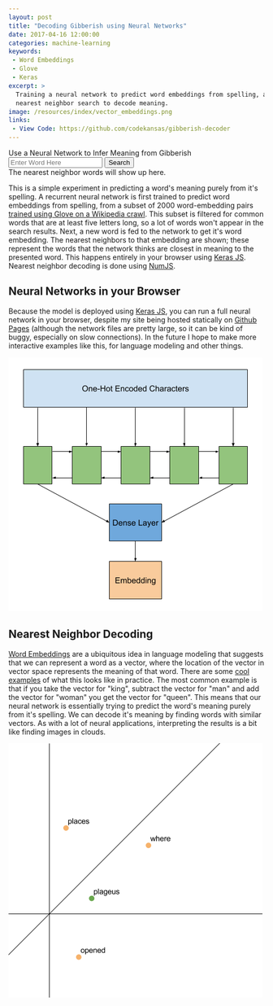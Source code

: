 ```yaml
---
layout: post
title: "Decoding Gibberish using Neural Networks"
date: 2017-04-16 12:00:00
categories: machine-learning
keywords:
 - Word Embeddings
 - Glove
 - Keras
excerpt: >
  Training a neural network to predict word embeddings from spelling, and using
  nearest neighbor search to decode meaning.
image: /resources/index/vector_embeddings.png
links:
 - View Code: https://github.com/codekansas/gibberish-decoder
---
```


<div class="ui segments">
<div class="ui secondary header segment">
Use a Neural Network to Infer Meaning from Gibberish
</div>
<div class="ui segment">
<div class="ui fluid action icon input">
<input type="text" placeholder="Enter Word Here" id="word">
<button class="ui button" id="search-button">Search</button>
</div>
</div>
<div class="ui segment" id="word-display">
The nearest neighbor words will show up here.
</div>
</div>

This is a simple experiment in predicting a word's meaning purely from it's spelling. A recurrent neural network is first trained to predict word embeddings from spelling, from a subset of 2000 word-embedding pairs [trained using Glove on a Wikipedia crawl](https://nlp.stanford.edu/projects/glove/). This subset is filtered for common words that are at least five letters long, so a lot of words won't appear in the search results. Next, a new word is fed to the network to get it's word embedding. The nearest neighbors to that embedding are shown; these represent the words that the network thinks are closest in meaning to the presented word. This happens entirely in your browser using <a href="https://github.com/transcranial/keras-js">Keras JS</a>. Nearest neighbor decoding is done using [NumJS](https://github.com/nicolaspanel/numjs).

## Neural Networks in your Browser

Because the model is deployed using <a href="https://github.com/transcranial/keras-js">Keras JS</a>, you can run a full neural network in your browser, despite my site being hosted statically on [Github Pages](https://pages.github.com/) (although the network files are pretty large, so it can be kind of buggy, especially on slow connections). In the future I hope to make more interactive examples like this, for language modeling and other things.

<div class="ui basic center aligned segment">
<div class="ui large image">
<img src="/resources/gibberish/encoder_network.png">
</div>
</div>

## Nearest Neighbor Decoding

[Word Embeddings](https://en.wikipedia.org/wiki/Word_embedding) are a ubiquitous idea in language modeling that suggests that we can represent a word as a vector, where the location of the vector in vector space represents the meaning of that word. There are some [cool examples](https://www.quora.com/What-are-some-interesting-Word2Vec-results) of what this looks like in practice. The most common example is that if you take the vector for "king", subtract the vector for "man" and add the vector for "woman" you get the vector for "queen". This means that our neural network is essentially trying to predict the word's meaning purely from it's spelling. We can decode it's meaning by finding words with similar vectors. As with a lot of neural applications, interpreting the results is a bit like finding images in clouds.

<div class="ui basic center aligned segment">
<div class="ui large image">
<img src="/resources/gibberish/vector_embeddings.png">
</div>
</div>

<script type="text/javascript" src="{{ "/resources/demos/keras.js" | prepend: site.baseurl }}" ></script>
<script type="text/javascript" src="{{ "/resources/demos/math.min.js" | prepend: site.baseurl }}" ></script>

<script>
function encode(inputString) {
    var arr = [];
    for (var i = 0; i < 30; i++) {
        if (i > inputString.length) {
            arr.push(0);
        } else {
            var v = inputString.charCodeAt(i);
            if (isNaN(v) || v < 97 || v > 122) {
                arr.push(0);
            } else {
                arr.push(v - 96);
            }
        }
    }
    return new Float32Array(arr);
}

// Writes words to the console.
function writeWords(toWhat, words) {
    var html = ['<div class="ui small header">Nearest Neighbors to "' + toWhat + '":</div>'];
    html.push('<div class="ui ordered list">');
    for (var i = 0; i < words.length; i++) {
        html.push('<div class="item">' + words[i] + '</div>');
    }
    html.push('</div>');
    $("#word-display").html(html.join(''));
}

// Loads the embeddings file.
function loadEmbeddings() {
    return new Promise(function (resolve, reject) {
        var xhr = new XMLHttpRequest();
        xhr.responseType = 'arraybuffer';
        xhr.open('GET', '{{ "/resources/gibberish/embeddings.buf" | prepend: site.baseurl }}', true);
        xhr.onload = function() {
            if (this.status >= 200 && this.status < 300) {
                resolve(new Float32Array(this.response));
            } else {
                reject({
                    status: this.status,
                    statusText: xhr.statusText
                });
            }
        }
        xhr.send();
    });
}
const embeddings = loadEmbeddings();

// Loads the words file.
function loadWords() {
    return new Promise(function (resolve, reject) {
        var xhr = new XMLHttpRequest();
        xhr.responseType = 'text';
        xhr.open('GET', '{{ "/resources/gibberish/words.txt" | prepend: site.baseurl }}', true);
        xhr.onload = function() {
            if (this.status >= 200 && this.status < 300) {
                resolve(this.response.split(','));
            } else {
                reject({
                    status: this.status,
                    statusText: xhr.statusText
                });
            }
        }
        xhr.send();
    });
}
const words = loadWords();

// Loads the model.
const model = new KerasJS.Model({
    filepaths: {
        model: '{{ "/resources/gibberish/model.json" | prepend: site.baseurl }}',
        weights: '{{ "/resources/gibberish/model_weights.buf" | prepend: site.baseurl }}',
        metadata: '{{ "/resources/gibberish/model_metadata.json" | prepend: site.baseurl }}'
    },
    gpu: true
});

var data;

// Sets up button actions once everything is loaded.
Promise.all([embeddings, model, words, $(document)]).then(values => {
    var embeddings = values[0], model = values[1], words = values[2];

    function process() {
        var word = $("#word").val();
        if (word) {
            const inputData = {
                'input': encode(word)
            }
            model.predict(inputData).then(result => {
                var vec = Array.prototype.slice.call(result.output), sims = [];

                // Calculates most similar.
                for (var i = 0; i < 2000; i++) {
                    var sarr = Array.prototype.slice.call(embeddings.subarray(i * 50, (i + 1) * 50));
                    var sim = math.multiply(vec, sarr);
                    sims.push(sim);
                }

                // Sorts words together in order of descending similarity.
                var list = [];
                for (var j = 0; j < sims.length; j++) {
                    list.push({'word': words[j], 'sim': sims[j]});
                }
                list.sort(function (a, b) {
                    return ((a.sim < b.sim) ? 1 : (a.sim == b.sim) ? 0 : -1);
                });

                // Gets most similar.
                var most_similar = [];
                for (var k = 0; k < 10; k++) {
                    most_similar.push(list[k].word);
                }

                writeWords(word, most_similar);
            });
        }
    }

    // Runs when the button is clicked.
    $("#search-button").click(process);

    // Runs when just pressing enter.
    $("#word").keypress(e => {
        if (e.which == 13) {
            process();
        }
    });
})
</script>
